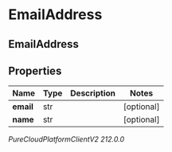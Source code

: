 # EmailAddress

## EmailAddress

## Properties

|Name | Type | Description | Notes|
|------------ | ------------- | ------------- | -------------|
| **email** | str |  | [optional] |
| **name** | str |  | [optional] |



_PureCloudPlatformClientV2 212.0.0_
